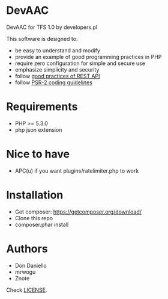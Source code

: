 DevAAC
=====
DevAAC for TFS 1.0 by developers.pl

This software is designed to:
* be easy to understand and modify
* provide an example of good programming practices in PHP
* require zero configuration for simple and secure use
* emphasize simplicity and security
* follow [good practices of REST API](http://www.vinaysahni.com/best-practices-for-a-pragmatic-restful-api)
* follow [PSR-2 coding guidelines](http://www.php-fig.org/psr/psr-2/)

Requirements
=====
* PHP >= 5.3.0
* php json extension

Nice to have
=====
* APC(u) if you want plugins/ratelimiter.php to work

Installation
=====
* Get composer: https://getcomposer.org/download/
* Clone this repo
* composer.phar install

Authors
=====
* Don Daniello
* mrwogu
* Znote

Check [LICENSE](LICENSE).
